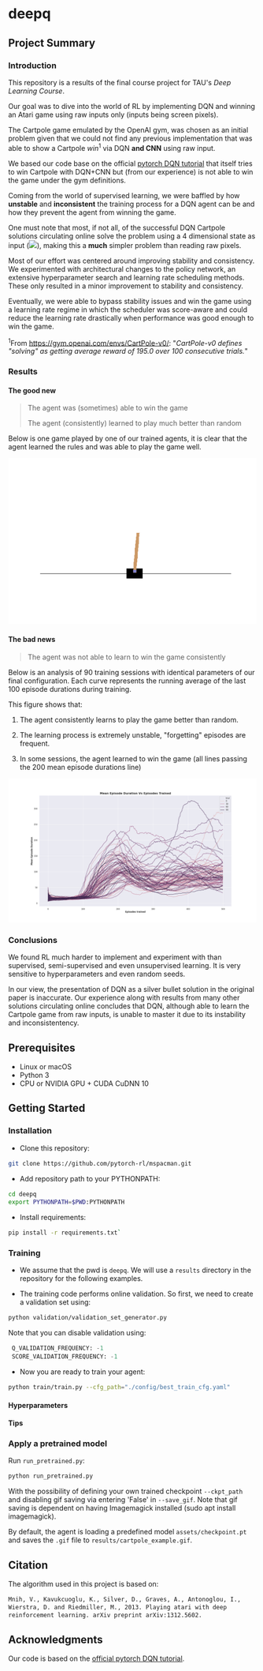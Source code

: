 # deepq

## Project Summary

### Introduction

This repository is a results of the final course project for TAU's *Deep Learning Course*.

Our goal was to dive into the world of RL by implementing DQN and winning an Atari game using raw inputs only (inputs being screen pixels).

The Cartpole game emulated by the OpenAI gym, was chosen as an initial problem given that we could not find any previous implementation that was able to show a Cartpole *win*<sup>1</sup> via DQN **and CNN** using raw input.

We based our code base on the official [pytorch DQN tutorial](https://pytorch.org/tutorials/intermediate/reinforcement_q_learning.html) that itself tries to win Cartpole with DQN+CNN but (from our experience) is not able to win the game under the gym definitions. 

Coming from the world of supervised learning, we were baffled by how **unstable** and **inconsistent** the training process for a DQN agent can be and how they prevent the agent from winning the game.

One must note that most, if not all, of the successful DQN Cartpole solutions circulating online solve the problem using a 4 dimensional state as input (<img src="https://render.githubusercontent.com/render/math?math=x, v_x, \theta, v_\theta">), making this a **much** simpler problem than reading raw pixels.   

Most of our effort  was centered around improving stability and consistency. We experimented with architectural changes to the policy network, an extensive hyperparameter search and learning rate scheduling methods. These only resulted in a minor improvement to stability and consistency.

Eventually, we were able to bypass stability issues and win the game using a learning rate regime in which the scheduler was score-aware and could reduce the learning rate drastically when performance was good enough to win the game.

<sup>1</sup>From https://gym.openai.com/envs/CartPole-v0/: "*CartPole-v0 defines "solving" as getting average reward of 195.0 over 100 consecutive trials.*"

### Results

#### The good new

> The agent was (sometimes) able to win the game 
>
> The agent (consistently) learned to play much better than random

Below is one game played by one of our trained agents, it is clear that the agent learned the rules and was able to play the game well. 

![](assets/cartpole_example.gif)



#### The bad news

> The agent was not able to learn to win the game consistently

Below is an analysis of 90 training sessions with identical parameters of our final configuration. Each curve represents the running average of the last 100 episode durations during training. 

This figure shows that:

1. The agent consistently learns to play the game better than random.

2. The learning process is extremely unstable, "forgetting" episodes are frequent.

3. In some sessions, the agent learned to win the game (all lines passing the 200 mean episode durations line)

   

![](assets/multi_trial_analysis.png)

### Conclusions

We found RL much harder to implement and experiment with than supervised, semi-supervised and even unsupervised learning. It is very sensitive to hyperparameters and even random seeds.

In our view, the presentation of DQN as a silver bullet solution in the original paper is inaccurate. Our experience along with results from many other solutions circulating online concludes that DQN, although able to learn the Cartpole game from raw inputs, is unable to master it due to its instability and inconsistentency. 

## Prerequisites

- Linux or macOS
- Python 3
- CPU or NVIDIA GPU + CUDA CuDNN 10

## Getting Started
### Installation

- Clone this repository:

```bash
git clone https://github.com/pytorch-rl/mspacman.git
```

- Add repository path to your PYTHONPATH:

```bash
cd deepq
export PYTHONPATH=$PWD:PYTHONPATH
```

- Install requirements:

```bash
pip install -r requirements.txt`
```

### Training

- We assume that the pwd is ``deepq``. We will use a ``results`` directory in 
the repository for the following examples.

- The training code performs online validation. So first, we need to create
a validation set using:

```bash
python validation/validation_set_generator.py
```

Note that you can disable validation using:

```python
 Q_VALIDATION_FREQUENCY: -1
 SCORE_VALIDATION_FREQUENCY: -1
```

- Now you are ready to train your agent:

```bash
python train/train.py --cfg_path="./config/best_train_cfg.yaml"
```

#### Hyperparameters

#### Tips

### Apply a pretrained model

Run `run_pretrained.py`:
```bash
python run_pretrained.py
```

With the possibility of defining your own trained checkpoint `--ckpt_path` and disabling gif saving via entering 'False' in  `--save_gif`. Note that gif saving is dependent on having Imagemagick installed (sudo apt install imagemagick).

By default, the agent is loading a predefined model `assets/checkpoint.pt` and saves the `.gif` file to `results/cartpole_example.gif`.


## Citation

The algorithm used in this project is based on:

```
Mnih, V., Kavukcuoglu, K., Silver, D., Graves, A., Antonoglou, I., Wierstra, D. and Riedmiller, M., 2013. Playing atari with deep reinforcement learning. arXiv preprint arXiv:1312.5602.
```

## Acknowledgments

Our code is based on the [official pytorch DQN tutorial](https://github.com/pytorch/tutorials/blob/master/intermediate_source/reinforcement_q_learning.py).  
